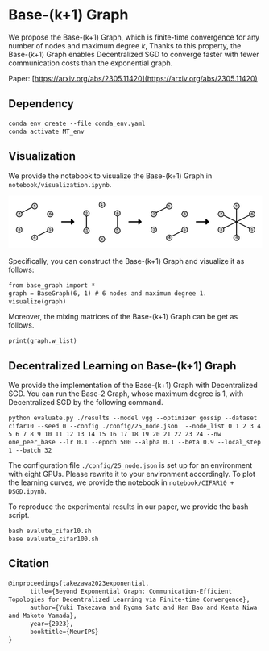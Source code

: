 # Base-(k+1) Graph
We propose the Base-(k+1) Graph, which is finite-time convergence for any number of nodes and maximum degree $k$,
Thanks to this property, the Base-(k+1) Graph enables Decentralized SGD to converge faster with fewer communication costs than the exponential graph.

Paper: [https://arxiv.org/abs/2305.11420](https://arxiv.org/abs/2305.11420)

## Dependency
```
conda env create --file conda_env.yaml
conda activate MT_env
```

## Visualization
We provide the notebook to visualize the Base-(k+1) Graph in `notebook/visualization.ipynb`.

![Base-2 Graph with 6 nodes](pic/base_2_graph_with_6_nodes.png "Base-2 Graph")

Specifically, you can construct the Base-(k+1) Graph and visualize it as follows:
```
from base_graph import *
graph = BaseGraph(6, 1) # 6 nodes and maximum degree 1.
visualize(graph)
```

Moreover, the mixing matrices of the Base-(k+1) Graph can be get as follows.
```
print(graph.w_list)
```

## Decentralized Learning on Base-(k+1) Graph
We provide the implementation of the Base-(k+1) Graph with Decentralized SGD.
You can run the Base-2 Graph, whose maximum degree is 1, with Decentralized SGD by the following command.
```
python evaluate.py ./results --model vgg --optimizer gossip --dataset cifar10 --seed 0 --config ./config/25_node.json  --node_list 0 1 2 3 4 5 6 7 8 9 10 11 12 13 14 15 16 17 18 19 20 21 22 23 24 --nw one_peer_base --lr 0.1 --epoch 500 --alpha 0.1 --beta 0.9 --local_step 1 --batch 32
```
The configuration file `./config/25_node.json` is set up for an environment with eight GPUs.
Please rewrite it to your environment accordingly.
To plot the learning curves, we provide the notebook in `notebook/CIFAR10 + DSGD.ipynb`.

To reproduce the experimental results in our paper, we provide the bash script.
```
bash evalute_cifar10.sh
base evaluate_cifar100.sh
```


## Citation
```
@inproceedings{takezawa2023exponential,
      title={Beyond Exponential Graph: Communication-Efficient Topologies for Decentralized Learning via Finite-time Convergence}, 
      author={Yuki Takezawa and Ryoma Sato and Han Bao and Kenta Niwa and Makoto Yamada},
      year={2023},
      booktitle={NeurIPS}
}
```
